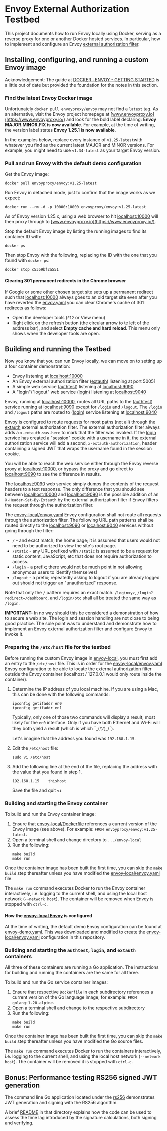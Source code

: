 # Envoy External Authorization Testbed

This project documents how to run Envoy locally using Docker, serving as a reverse proxy for one or another Docker
hosted services. In particular, how to implement and configure an Envoy [external authorization filter](https://www.envoyproxy.io/docs/envoy/latest/configuration/http/http_filters/ext_authz_filter).

## Installing, configuring, and running a custom Envoy image

Acknowledgement: The guide at [DOCKER : ENVOY - GETTING STARTED](https://www.bogotobogo.com/DevOps/Docker/Docker-Envoy-Getting-Started.php)
is a little out of date but provided the foundation for the notes in this section.

### Find the latest Envoy Docker image

Unfortunately `docker pull envoyproxy/envoy` may not find a `latest` tag. As an alternative, visit the Envoy project 
homepage at [www.envoyproxy.io](https://www.envoyproxy.io/) and look for the bold label declaring: 
**Envoy MAJOR.MINOR.FIX is now available**. For example, at the time of writing, the version label states
**Envoy 1.25.1 is now available**. 

In the examples below, replace every instance of `v1.25-latest`with whatever you find as the current latest MAJOR and 
MINOR versions. For example, you might need to use `v1.34-latest` as your target Envoy version.

### Pull and run Envoy with the default demo configuration

Get the Envoy image:

```shell
docker pull envoyproxy/envoy:v1.25-latest
```

Run Envoy in detached mode, just to confirm that the image works as we expect:

```shell
docker run --rm -d -p 10000:10000 envoyproxy/envoy:v1.25-latest
```

As of Envoy version 1.25.x, using a web browser to hit [localhost:10000](http://localhost:10000/) will then
proxy through to [www.envoyproxy.io](https://www.envoyproxy.io/).

Stop the default Envoy image by listing the running images to find its container ID with:

```shell
docker ps
```

Then stop Envoy with the following, replacing the ID with the one that you found with `docker ps`:

```shell
docker stop c5359bf2a551
```

#### Clearing 301 permanent redirects in the Chrome browser

If Google or some other chosen target site sets up a permanent redirect such that [localhost:10000](http://localhost:10000/)
always goes to an old target site even after you have reverted the [envoy.yaml](envoy-local/envoy.yaml) you can clear
Chrome's cache of 301 redirects as follows:

* Open the developer tools (`F12` or View menu)
* Right click on the refresh button (the circular arrow to te left of the address bar), and select **Empty cache and
  hard reload**. This menu only shows when the developer tools are open.

## Building and running the Testbed

Now you know that you can run Envoy locally, we can move on to setting up a four container demonstration:

* Envoy listening at [localhost:10000](http://localhost:10000/)
* An Envoy external authorization filter ([extauth](extauth)) listening at port 50051
* A simple web service ([authtest](authtest)) listening at [localhost:9090](http://localhost:9090/)
* A "login"/"logout" web service ([login](login)) listening at [localhost:9040](http://localhost:9040/)

Envoy, running at [localhost:10000](http://localhost:10000/), routes all URL paths to the ([authtest](authtest))
service running at [localhost:9090](http://localhost:9090/) except for `/login` and `/logout`. The `/login` and `/logout`
paths are routed to ([login](login)) service listening at [localhost:9040](http://localhost:9040/)

Envoy is configured to route requests for most paths (not all) through the [extauth](extauth) external authorization 
filter. The external authorization filter always adds a `x-extauth-was-here` to mark that the filter was invoked. 
If the [login](login) service has created a "session" cookie with a username in it, the external authorization
service will add a second, `x-extauth-authorization`, header containing a signed JWT that wraps the username found
in the session cookie.

You will be able to reach the web service either through the Envoy reverse proxy at [localhost:10000](http://localhost:10000/),
or bypass the proxy and go direct to [localhost:9090](http://localhost:9090/) to see the difference in results.

The [localhost:9090](http://localhost:9090/) web service simply dumps the contents of the request headers to a text 
response. The only difference that you should see between [localhost:10000](http://localhost:10000/) and
[localhost:9090](http://localhost:9090/) is the possible addition of an `X-Header-Set-By-Extauth` by the external 
authorization filter if Envoy filters the request through the authorization filter.

The [envoy-local/envoy.yaml](envoy-local/envoy.yaml) Envoy configuration shall not route all requests through the 
authorization filter. The following URL path patterns shall be routed directly to the [localhost:9090](http://localhost:9090/)
or [localhost:9040](http://localhost:9040/) services without going through the filter:

* `/` - and exact match; the home page; it is assumed that users would not need to be authorized to view the site's root page.
* `/static` - any URL prefixed with `/static` is assumed to be a request for static content, JavaScript, etc that does
  not require authorization to access.
* `/login` - a prefix; there would not be much point in not allowing anonymous users to identify themselves!
* `/logout` - a prefix; repeatedly asking to logout if you are already logged out should not trigger an "unauthorized" response.

Note that only the `/` pattern requires an exact match. `/loginxyz`, `/login?redirect=/dashboard`, and `/login/otc` 
shall all be treated the same way as `/login`.

**IMPORTANT:** In no way should this be considered a demonstration of how to secure a web site. The login and session
handling are not close to being good practice. The sole point was to understand and demonstrate how to implement an
Envoy external authorization filter and configure Envoy to invoke it.

### Preparing the `/etc/host` file for the testbed

Before running the custom Envoy image in [envoy-local](envoy-local), you must first add an entry to the `/etc/host`
file. This is in order for the [envoy-local/envoy.yaml](envoy-local/envoy.yaml) Envoy configuration to be able
to locate the external authorization filter outside the Envoy container (localhost / 127.0.0.1 would only route inside 
the container).

1. Determine the IP address of you local machine. If you are using a Mac, this can be done with the following commands:
   ```shell
   ipconfig getifaddr en0
   ipconfig getifaddr en1
   ```
   Typically, only one of those two commands will display a result; most likely for the `en0` interface. Only if you
   have both Ethernet and Wi-Fi will they both yield a result (which is which ¯\_(ツ)_/¯).
   
   Let's imagine that the address you found was `192.168.1.15`.
2. Edit the `/etc/host` file:
   ```shell
   sudo vi /etc/host
   ```
3. Add the following line at the end of the file, replacing the address with the value that you found in step 1.
   ```text
   192.168.1.15    thishost
   ```
   Save the file and quit `vi`

### Building and starting the Envoy container

To build and run the Envoy container image: 

1. Ensure that [envoy-local/Dockerfile](envoy-local/Dockerfile) references a current version of the Envoy image
   (see above). For example: `FROM envoyproxy/envoy:v1.25-latest`.
2. Open a terminal shell and change directory to `.../envoy-local`
3. Run the following:
   ```shell
   make build
   make run
   ```

Once the container image has been built the first time, you can skip the `make build` step thereafter unless you have 
modified the [envoy-local/envoy.yaml](envoy-local/envoy.yaml) file.

The `make run` command executes Docker to run the Envoy container interactively, i.e. logging to the current shell,
and using the local host network (`--network host`). The container will be removed when Envoy is stopped with `ctrl-c`.

#### How the [envoy-local Envoy](envoy-local/envoy.yaml) is configured

At the time of writing, the default demo Envoy configuration can be found at [envoy-demo.yaml](https://github.com/envoyproxy/envoy/blob/main/configs/envoy-demo.yaml).
This was downloaded and modified to create the [envoy-local/envoy.yaml](envoy-local/envoy.yaml) configuration in this
repository.

### Building and starting the `authtest`, `login`, and `extauth` containers

All three of these containers are running a Go application. The instructions for building and running the containers
are the same for all three.

To build and run the Go service container images:

1. Ensure that respective `Dockerfile` in each subdirectory references a current version of the Go language image;
   for example: `FROM golang:1.20-alpine`.
2. Open a terminal shell and change to the respective subdirectory
3. Run the following:
   ```shell
   make build
   make run
   ```

Once the container image has been built the first time, you can skip the `make build` step thereafter unless you have
modified the Go source files.

The `make run` command executes Docker to run the containers interactively, i.e. logging to the current shell,
and using the local host network (`--network host`). The container will be removed it is stopped with `ctrl-c`.

## Bonus: Performance testing RS256 signed JWT generation

The command line Go application located under the [rs256](rs256) demonstrates JWT generation and signing with the 
RS256 algorithm. 

A brief [README](rs256/README.md) in that directory explains how the code can be used to assess the time lag 
introduced by the signature calculations, both signing and verifying.
